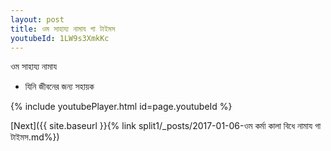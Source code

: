 ```yaml
---
layout: post
title: ওম সাহায্য নামায গা টাইমস
youtubeId: 1LW9s3XmkKc
---
```

 
 
 ওম সাহায্য নামায  
 
 -  যিনি জীবনের জন্য সহায়ক 
 
  
 
  
 
 
 
 
 
 


{% include youtubePlayer.html id=page.youtubeId %}
 
[Next]({{ site.baseurl }}{% link  split1/_posts/2017-01-06-ওম কর্মা কালা বিধে নামায গা টাইমস.md%})
 
